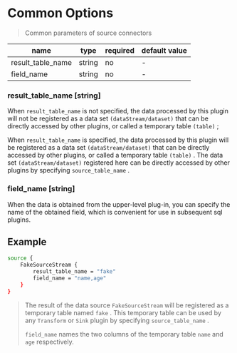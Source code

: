 # Common Options

> Common parameters of source connectors

| name              | type   | required | default value |
| ----------------- | ------ | -------- | ------------- |
| result_table_name | string | no       | -             |
| field_name        | string | no       | -             |

### result_table_name [string]

When `result_table_name` is not specified, the data processed by this plugin will not be registered as a data set `(dataStream/dataset)` that can be directly accessed by other plugins, or called a temporary table `(table)` ;

When `result_table_name` is specified, the data processed by this plugin will be registered as a data set `(dataStream/dataset)` that can be directly accessed by other plugins, or called a temporary table `(table)` . The data set `(dataStream/dataset)` registered here can be directly accessed by other plugins by specifying `source_table_name` .

### field_name [string]

When the data is obtained from the upper-level plug-in, you can specify the name of the obtained field, which is convenient for use in subsequent sql plugins.

## Example

```bash
source {
    FakeSourceStream {
        result_table_name = "fake"
        field_name = "name,age"
    }
}
```

> The result of the data source `FakeSourceStream` will be registered as a temporary table named `fake` . This temporary table can be used by any `Transform` or `Sink` plugin by specifying `source_table_name` .
>
> `field_name` names the two columns of the temporary table `name` and `age` respectively.

